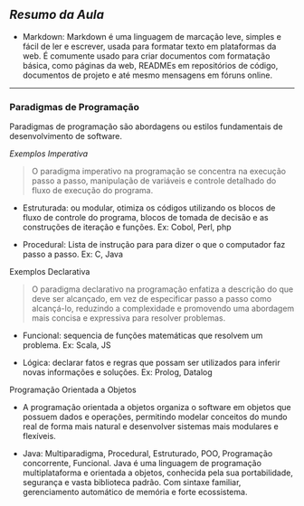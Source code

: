_Resumo da Aula_
--
* Markdown: Markdown é uma linguagem de marcação leve, simples e fácil de ler e escrever, usada para formatar texto em plataformas da web. É comumente usado para criar documentos com formatação básica, como páginas da web, READMEs em repositórios de código, documentos de projeto e até mesmo mensagens em fóruns online.
--- 
### Paradigmas de Programação
Paradigmas de programação são abordagens ou estilos fundamentais de desenvolvimento de software.

*Exemplos Imperativa*
> O paradigma imperativo na programação se concentra na execução passo a passo, manipulação de variáveis e controle detalhado do fluxo de execução do programa.

* Estruturada: ou modular, otimiza os códigos utilizando  os blocos de fluxo de controle do programa, blocos de tomada de decisão e as construções de iteração e funções. Ex: Cobol, Perl, php

* Procedural: Lista de instrução para  para dizer o que o computador faz passo a passo. Ex: C, Java

Exemplos Declarativa
>   O paradigma declarativo na programação enfatiza a descrição do que deve ser alcançado, em vez de especificar passo a passo como alcançá-lo, reduzindo a complexidade e promovendo uma abordagem mais concisa e expressiva para resolver problemas.
* Funcional: sequencia de funções matemáticas que resolvem um problema. Ex: Scala, JS

* Lógica: declarar fatos e regras que possam ser utilizados para inferir novas informações e soluções. Ex: Prolog, Datalog


Programação Orientada a Objetos
- A programação orientada a objetos organiza o software em objetos que possuem dados e operações, permitindo modelar conceitos do mundo real de forma mais natural e desenvolver sistemas mais modulares e flexíveis.


* Java: Multiparadigma, Procedural, Estruturado, POO, Programação concorrente, Funcional. Java é uma linguagem de programação multiplataforma e orientada a objetos, conhecida pela sua portabilidade, segurança e vasta biblioteca padrão. Com sintaxe familiar, gerenciamento automático de memória e forte ecossistema.

